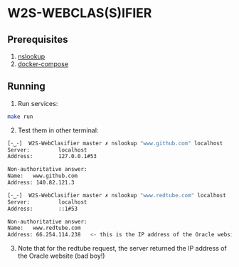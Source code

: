 # W2S-WEBCLAS(S)IFIER

## Prerequisites
1. [nslookup](https://en.wikipedia.org/wiki/Nslookup)
2. [docker-compose](https://docs.docker.com/compose/)
## Running

1. Run services:
```bash
make run
```

2. Test them in other terminal:
```bash
[･‿･]  W2S-WebClasifier master ✗ nslookup "www.github.com" localhost
Server:         localhost
Address:        127.0.0.1#53

Non-authoritative answer:
Name:   www.github.com
Address: 140.82.121.3

[･‿･]  W2S-WebClasifier master ✗ nslookup "www.redtube.com" localhost
Server:         localhost
Address:        ::1#53

Non-authoritative answer:
Name:   www.redtube.com
Address: 66.254.114.238   <- this is the IP address of the Oracle website
```

3. Note that for the redtube request, the server returned the IP address of the Oracle website (bad boy!)
